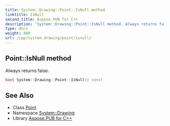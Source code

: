 ```yaml
---
title: System::Drawing::Point::IsNull method
linktitle: IsNull
second_title: Aspose.PUB for C++
description: 'System::Drawing::Point::IsNull method. Always returns false in C++.'
type: docs
weight: 800
url: /cpp/system.drawing/point/isnull/
---
```

## Point::IsNull method


Always returns false.

```cpp
bool System::Drawing::Point::IsNull() const
```

## See Also

* Class [Point](../)
* Namespace [System::Drawing](../../)
* Library [Aspose.PUB for C++](../../../)
